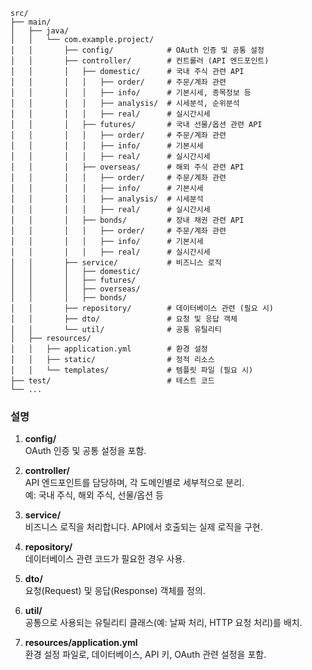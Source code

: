```
src/
├── main/
│   ├── java/
│   │   └── com.example.project/
│   │       ├── config/            # OAuth 인증 및 공통 설정
│   │       ├── controller/        # 컨트롤러 (API 엔드포인트)
│   │       │   ├── domestic/      # 국내 주식 관련 API
│   │       │   │   ├── order/     # 주문/계좌 관련
│   │       │   │   ├── info/      # 기본시세, 종목정보 등
│   │       │   │   ├── analysis/  # 시세분석, 순위분석
│   │       │   │   ├── real/      # 실시간시세
│   │       │   ├── futures/       # 국내 선물/옵션 관련 API
│   │       │   │   ├── order/     # 주문/계좌 관련
│   │       │   │   ├── info/      # 기본시세
│   │       │   │   ├── real/      # 실시간시세
│   │       │   ├── overseas/      # 해외 주식 관련 API
│   │       │   │   ├── order/     # 주문/계좌 관련
│   │       │   │   ├── info/      # 기본시세
│   │       │   │   ├── analysis/  # 시세분석
│   │       │   │   ├── real/      # 실시간시세
│   │       │   ├── bonds/         # 장내 채권 관련 API
│   │       │   │   ├── order/     # 주문/계좌 관련
│   │       │   │   ├── info/      # 기본시세
│   │       │   │   ├── real/      # 실시간시세
│   │       ├── service/           # 비즈니스 로직
│   │       │   ├── domestic/
│   │       │   ├── futures/
│   │       │   ├── overseas/
│   │       │   ├── bonds/
│   │       ├── repository/        # 데이터베이스 관련 (필요 시)
│   │       ├── dto/               # 요청 및 응답 객체
│   │       └── util/              # 공통 유틸리티
│   ├── resources/
│   │   ├── application.yml        # 환경 설정
│   │   ├── static/                # 정적 리소스
│   │   └── templates/             # 템플릿 파일 (필요 시)
├── test/                          # 테스트 코드
└── ...
```
### **설명**
1. **config/**  
    OAuth 인증 및 공통 설정을 포함.
    
2. **controller/**  
    API 엔드포인트를 담당하며, 각 도메인별로 세부적으로 분리.  
    예: 국내 주식, 해외 주식, 선물/옵션 등
    
3. **service/**  
    비즈니스 로직을 처리합니다. API에서 호출되는 실제 로직을 구현.
    
4. **repository/**  
    데이터베이스 관련 코드가 필요한 경우 사용.
    
5. **dto/**  
    요청(Request) 및 응답(Response) 객체를 정의.
    
6. **util/**  
    공통으로 사용되는 유틸리티 클래스(예: 날짜 처리, HTTP 요청 처리)를 배치.
    
7. **resources/application.yml**  
    환경 설정 파일로, 데이터베이스, API 키, OAuth 관련 설정을 포함.